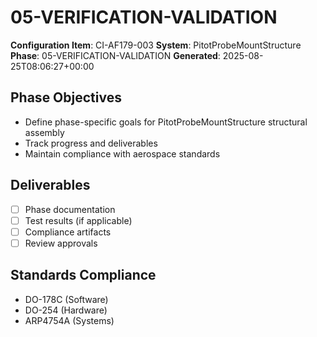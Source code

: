 # 05-VERIFICATION-VALIDATION

**Configuration Item**: CI-AF179-003
**System**: PitotProbeMountStructure
**Phase**: 05-VERIFICATION-VALIDATION
**Generated**: 2025-08-25T08:06:27+00:00

## Phase Objectives
- Define phase-specific goals for PitotProbeMountStructure structural assembly
- Track progress and deliverables
- Maintain compliance with aerospace standards

## Deliverables
- [ ] Phase documentation
- [ ] Test results (if applicable)
- [ ] Compliance artifacts
- [ ] Review approvals

## Standards Compliance
- DO-178C (Software)
- DO-254 (Hardware)
- ARP4754A (Systems)

